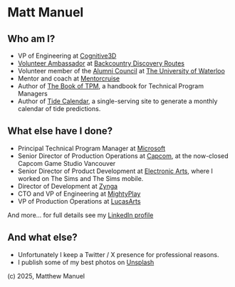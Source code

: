 # Matt Manuel

## Who am I?

* VP of Engineering at [Cognitive3D](https://www.cognitive3d.com)
* [Volunteer Ambassador](https://ridebdr.com/bdr-ambassadors/) at [Backcountry Discovery Routes](https://www.ridebdr.com)
* Volunteer member of the [Alumni Council](https://uwaterloo.ca/alumni/alumni-council) at [The University of Waterloo](https://www.uwaterloo.ca)
* Mentor and coach at [Mentorcruise](https://mentorcruise.com/mentor/mattmanuel/)
* Author of [The Book of TPM](https://bookoftpm.com), a handbook for Technical Program Managers
* Author of [Tide Calendar](https://www.tidecalendar.xyz), a single-serving site to generate a monthly calendar of tide predictions.

## What else have I done?

* Principal Technical Program Manager at [Microsoft](https://www.microsoft.com)
* Senior Director of Production Operations at [Capcom](https://www.capcom.com), at the now-closed Capcom Game Studio Vancouver
* Senior Director of Product Development at [Electronic Arts](https://www.ea.com), where I worked on The Sims and The Sims mobile.
* Director of Development at [Zynga](https://www.zynga.com)
* CTO and VP of Engineering at [MightyPlay](https://mightyplay.com)
* VP of Production Operations at [LucasArts](https://www.lucasfilm.com)

And more... for full details see my [LinkedIn profile](https://www.linkedin.com/in/mattman)

## And what else?

* Unfortunately I keep a Twitter / X presence for professional reasons.
* I publish some of my best photos on [Unsplash](https://unsplash.com/@sawtooth_utopia)

(c) 2025, Matthew Manuel
